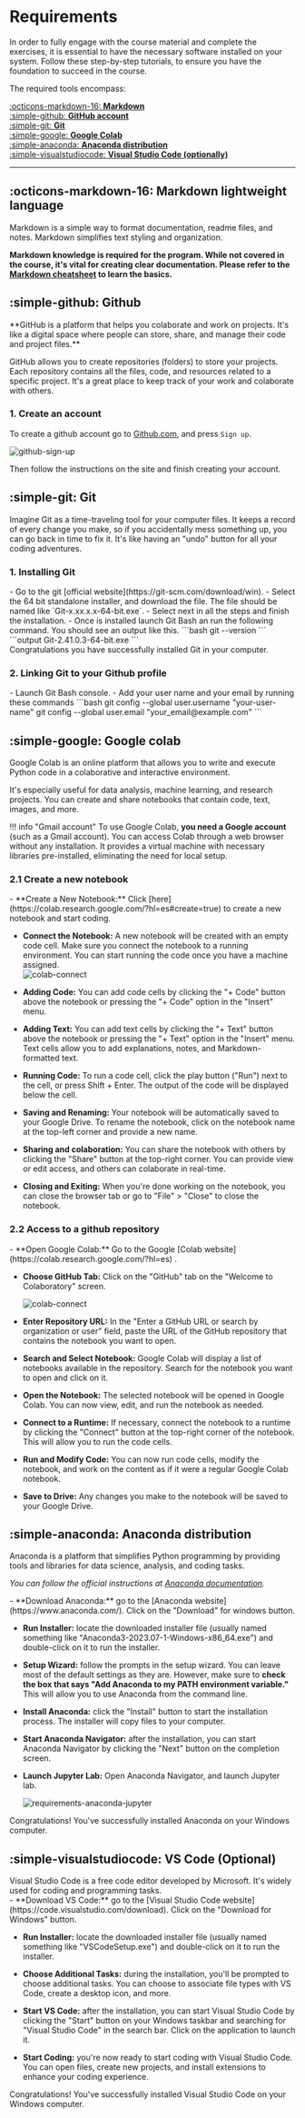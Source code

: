 # Requirements

In order to fully engage with the course material and complete the exercises, it is essential to have the necessary software installed on your system. Follow these step-by-step tutorials, to ensure you have the foundation to succeed in the course.

The required tools encompass:

[:octicons-markdown-16: **Markdown**](#markdown-lightweight-language)  
[:simple-github: **GitHub account**](#github)  
[:simple-git: **Git**](#git)  
[:simple-google: **Google Colab**](#google-colab)  
[:simple-anaconda: **Anaconda distribution**](#anaconda-distribution)  
[:simple-visualstudiocode: **Visual Studio Code (optionally)**](#vs-code-optional)

---

## :octicons-markdown-16: Markdown lightweight language

<div class="highlighted" markdown>
Markdown is a simple way to format documentation, readme files, and notes. Markdown simplifies text styling and organization.
</div>

**Markdown knowledge is required for the program. While not covered in the course, it's vital for creating clear documentation. Please refer to the [Markdown cheatsheet](https://www.markdownguide.org/cheat-sheet/) to learn the basics.**

## :simple-github: Github 

<div class="highlighted" markdown>
**GitHub is a platform that helps you colaborate and work on projects. It's like a digital space where people can store, share, and manage their code and project files.**
</div>

GitHub allows you to create repositories (folders) to store your projects. Each repository contains all the files, code, and resources related to a specific project. It's a great place to keep track of your work and colaborate with others.

### 1. Create an account

To create a github account go to [Github.com](https://www.github.com), and press `Sign up`.

![github-sign-up](/ai-applied-education\assets\images\requirements-github-sign-up.jpg)

Then follow the instructions on the site and finish creating your account.


## :simple-git: Git

<div class="highlighted">
Imagine Git as a time-traveling tool for your computer files. It keeps a record of every change you make, so if you accidentally mess something up, you can go back in time to fix it. It's like having an "undo" button for all your coding adventures.
</div>

### 1. Installing Git

<div class="steps" markdown>
- Go to the git [official website](https://git-scm.com/download/win).
- Select the 64 bit standalone installer, and download the file. The file should be named like `Git-x.xx.x.x-64-bit.exe`.
- Select next in all the steps and finish the installation.
- Once is installed launch Git Bash an run the following command. You should see an output like this.
    ```bash
    git --version
    ```
    ```output
    Git-2.41.0.3-64-bit.exe
    ```
</div>
Congratulations you have successfully installed Git in your computer.

### 2. Linking Git to your Github profile

<div class="steps" markdown>
- Launch Git Bash console.
- Add your user name and your email by running these commands
    ```bash
    git config --global user.username "your-user-name"
    git config --global user.email "your_email@example.com"
    ```
</div>

## :simple-google: Google colab

<div class="highlighted" markdown>
Google Colab is an online platform that allows you to write and execute Python code in a colaborative and interactive environment.
</div>

It's especially useful for data analysis, machine learning, and research projects. You can create and share notebooks that contain code, text, images, and more.

!!! info "Gmail account"
    To use Google Colab, **you need a Google account** (such as a Gmail account). You can access Colab through a web browser without any installation. It provides a virtual machine with necessary libraries pre-installed, eliminating the need for local setup.


### 2.1 Create a new notebook

<div class="steps" markdown>
- **Create a New Notebook:** Click [here](https://colab.research.google.com/?hl=es#create=true) to create a new notebook and start coding.

- **Connect the Notebook:** A new notebook will be created with an empty code cell. Make sure you connect the notebook to a running environment. You can start running the code once you have a machine assigned.  
    ![colab-connect](/ai-applied-education\assets\images\requirements-colab-connect.jpg)

- **Adding Code:** You can add code cells by clicking the "+ Code" button above the notebook or pressing the "+ Code" option in the "Insert" menu.

- **Adding Text:** You can add text cells by clicking the "+ Text" button above the notebook or pressing the "+ Text" option in the "Insert" menu. Text cells allow you to add explanations, notes, and Markdown-formatted text.

- **Running Code:** To run a code cell, click the play button ("Run") next to the cell, or press Shift + Enter. The output of the code will be displayed below the cell.

- **Saving and Renaming:** Your notebook will be automatically saved to your Google Drive. To rename the notebook, click on the notebook name at the top-left corner and provide a new name.

- **Sharing and colaboration:** You can share the notebook with others by clicking the "Share" button at the top-right corner. You can provide view or edit access, and others can colaborate in real-time.

- **Closing and Exiting:** When you're done working on the notebook, you can close the browser tab or go to "File" > "Close" to close the notebook.

</div>

### 2.2 Access to a github repository

<div class="steps" markdown>
- **Open Google Colab:** Go to the Google [Colab website](https://colab.research.google.com/?hl=es)  .

- **Choose GitHub Tab:** Click on the "GitHub" tab on the "Welcome to Colaboratory" screen.

    ![colab-connect](/ai-applied-education\assets\images\requirements-colab-connect.jpg)

- **Enter Repository URL:**
In the "Enter a GitHub URL or search by organization or user" field, paste the URL of the GitHub repository that contains the notebook you want to open.

- **Search and Select Notebook:** Google Colab will display a list of notebooks available in the repository. Search for the notebook you want to open and click on it.

- **Open the Notebook:** The selected notebook will be opened in Google Colab. You can now view, edit, and run the notebook as needed.

- **Connect to a Runtime:** If necessary, connect the notebook to a runtime by clicking the "Connect" button at the top-right corner of the notebook. This will allow you to run the code cells.

- **Run and Modify Code:** You can now run code cells, modify the notebook, and work on the content as if it were a regular Google Colab notebook.

- **Save to Drive:** Any changes you make to the notebook will be saved to your Google Drive.

</div>


## :simple-anaconda: Anaconda distribution

<div class="highlighted" markdown>
Anaconda is a platform that simplifies Python programming by providing tools and libraries for data science, analysis, and coding tasks.
</div>

*You can follow the official instructions at [Anaconda documentation](https://docs.anaconda.com/free/anaconda/install/windows/).*

<div class="steps" markdown>
- **Download Anaconda:** go to the [Anaconda website](https://www.anaconda.com/). Click on the "Download" for windows button.

- **Run Installer:** locate the downloaded installer file (usually named something like "Anaconda3-2023.07-1-Windows-x86_64.exe") and double-click on it to run the installer.

- **Setup Wizard:** follow the prompts in the setup wizard. You can leave most of the default settings as they are. However, make sure to **check the box that says "Add Anaconda to my PATH environment variable."** This will allow you to use Anaconda from the command line.

- **Install Anaconda:** click the "Install" button to start the installation process. The installer will copy files to your computer.

- **Start Anaconda Navigator:** after the installation, you can start Anaconda Navigator by clicking the "Next" button on the completion screen.

- **Launch Jupyter Lab:** Open Anaconda Navigator, and launch Jupyter lab.

    ![requirements-anaconda-jupyter](../assets/images/requirements-anaconda-jupyter.jpg)

</div>

Congratulations! You've successfully installed Anaconda on your Windows computer. 


## :simple-visualstudiocode: VS Code (Optional)

<div class="highlighted" markdown>
Visual Studio Code is a free code editor developed by Microsoft. It's widely used for coding and programming tasks.
</div>

<div class="steps" markdown>
- **Download VS Code:** go to the [Visual Studio Code website](https://code.visualstudio.com/download). Click on the "Download for Windows" button.

- **Run Installer:** locate the downloaded installer file (usually named something like "VSCodeSetup.exe") and double-click on it to run the installer.

- **Choose Additional Tasks:** during the installation, you'll be prompted to choose additional tasks. You can choose to associate file types with VS Code, create a desktop icon, and more.

- **Start VS Code:** after the installation, you can start Visual Studio Code by clicking the "Start" button on your Windows taskbar and searching for "Visual Studio Code" in the search bar. Click on the application to launch it.

- **Start Coding:** you're now ready to start coding with Visual Studio Code. You can open files, create new projects, and install extensions to enhance your coding experience.

</div>

Congratulations! You've successfully installed Visual Studio Code on your Windows computer.
